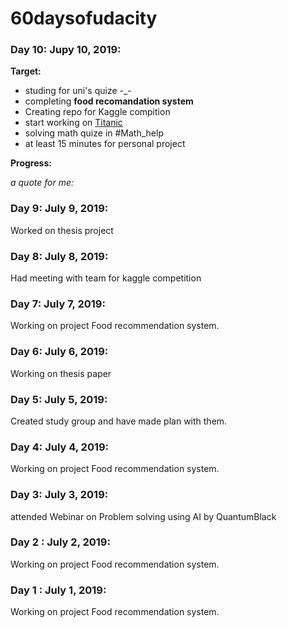 # 60daysofudacity

### Day 10: Jupy 10, 2019:
**Target:** 
- studing for uni's quize -_- 
- completing **food recomandation system**
- Creating repo for Kaggle compition
- start working on [Titanic](https://www.kaggle.com/c/titanic)
- solving math quize in #Math_help
- at least 15 minutes for personal project

**Progress:**

*a quote for me:* 



### Day 9: July 9, 2019: 
Worked on thesis project

### Day 8: July 8, 2019: 
Had meeting with team for kaggle competition

### Day 7: July 7, 2019: 
Working on project Food recommendation system.

### Day 6: July 6, 2019: 
Working on thesis paper

### Day 5: July 5, 2019: 
Created study group and have made plan with them.

### Day 4: July 4, 2019: 
Working on project Food recommendation system.

### Day 3: July 3, 2019: 
attended Webinar on Problem solving using AI by QuantumBlack

### Day 2 : July 2, 2019: 
Working on project Food recommendation system.

### Day 1 : July 1, 2019:
Working on project Food recommendation system.

